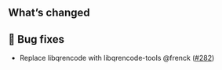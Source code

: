 ## What’s changed

## 🐛 Bug fixes

- Replace libqrencode with libqrencode-tools @frenck ([#282](https://github.com/hassio-addons/addon-wireguard/pull/282))
